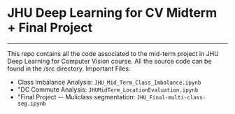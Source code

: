 # JHU Deep Learning for CV Midterm + Final Project 
----


This repo contains all the code associated to the mid-term project in JHU Deep Learning for Computer Vision course. All the source code can be found in the /src directory. Important Files: 

* Class Imbalance Analysis: ```JHU_Mid_Term_Class_Imbalance.ipynb```
* "DC Commute Analysis: ```JHUMidTerm_LocationEvaluation.ipynb```
* "Final Project -- Muliclass segmentation: ```JHU_Final-multi-class-seg.ipynb```

